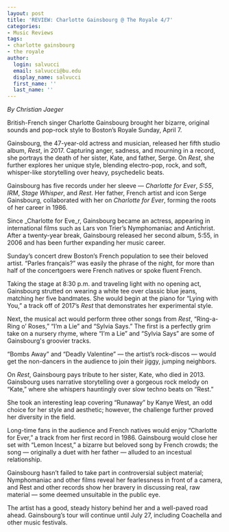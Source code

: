 ```yaml
---
layout: post
title: 'REVIEW: Charlotte Gainsbourg @ The Royale 4/7'
categories:
- Music Reviews
tags:
- charlotte gainsbourg
- the royale
author:
  login: salvucci
  email: salvucci@bu.edu
  display_name: salvucci
  first_name: ''
  last_name: ''
---
```

_By Christian Jaeger_

British-French singer Charlotte Gainsbourg brought her bizarre, original sounds and pop-rock style to Boston’s Royale Sunday, April 7.

Gainsbourg, the 47-year-old actress and musician, released her fifth studio album, _Rest_, in 2017. Capturing anger, sadness, and mourning in a record, she portrays the death of her sister, Kate, and father, Serge. On _Rest_, she further explores her unique style, blending electro-pop, rock, and soft, whisper-like storytelling over heavy, psychedelic beats.

Gainsbourg has five records under her sleeve — _Charlotte for Ever_, _5:55_, _IRM_, _Stage Whisper_, and _Rest_. Her father, French artist and icon Serge Gainsbourg, collaborated with her on _Charlotte for Ever_, forming the roots of her career in 1986.

Since _Charlotte for Eve_r, Gainsbourg became an actress, appearing in international films such as Lars von Trier’s Nymphomaniac and Antichrist. After a twenty-year break, Gainsbourg released her second album, 5:55, in 2006 and has been further expanding her music career.

Sunday’s concert drew Boston’s French population to see their beloved artist. “Parles français?” was easily the phrase of the night, for more than half of the concertgoers were French natives or spoke fluent French.

Taking the stage at 8:30 p.m. and traveling light with no opening act, Gainsbourg strutted on wearing a white tee over classic blue jeans, matching her five bandmates. She would begin at the piano for “Lying with You,” a track off of 2017’s _Rest_ that demonstrates her experimental style.

Next, the musical act would perform three other songs from _Rest_, “Ring-a-Ring o’ Roses,” “I’m a Lie” and “Sylvia Says.” The first is a perfectly grim take on a nursery rhyme, where “I’m a Lie” and “Sylvia Says” are some of Gainsbourg's groovier tracks.

“Bombs Away” and “Deadly Valentine” — the artist’s rock-discos — would get the non-dancers in the audience to join their jiggy, jumping neighbors.

On _Rest_, Gainsbourg pays tribute to her sister, Kate, who died in 2013. Gainsbourg uses narrative storytelling over a gorgeous rock melody on “Kate,” where she whispers hauntingly over slow techno beats on “Rest.”

She took an interesting leap covering “Runaway” by Kanye West, an odd choice for her style and aesthetic; however, the challenge further proved her diversity in the field.

Long-time fans in the audience and French natives would enjoy “Charlotte for Ever,” a track from her first record in 1986. Gainsbourg would close her set with “Lemon Incest,” a bizarre but beloved song by French crowds; the song — originally a duet with her father — alluded to an incestual relationship.

Gainsbourg hasn’t failed to take part in controversial subject material; Nymphomaniac and other films reveal her fearlessness in front of a camera, and Rest and other records show her bravery in discussing real, raw material — some deemed unsuitable in the public eye.

The artist has a good, steady history behind her and a well-paved road ahead. Gainsbourg’s tour will continue until July 27, including Coachella and other music festivals.